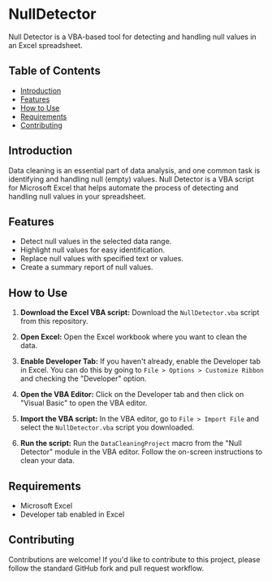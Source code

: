 # NullDetector

Null Detector is a VBA-based tool for detecting and handling null values in an Excel spreadsheet.

## Table of Contents

- [Introduction](#introduction)
- [Features](#features)
- [How to Use](#how-to-use)
- [Requirements](#requirements)
- [Contributing](#contributing)

## Introduction

Data cleaning is an essential part of data analysis, and one common task is identifying and handling null (empty) values. Null Detector is a VBA script for Microsoft Excel that helps automate the process of detecting and handling null values in your spreadsheet.

## Features

- Detect null values in the selected data range.
- Highlight null values for easy identification.
- Replace null values with specified text or values.
- Create a summary report of null values.

## How to Use

1. **Download the Excel VBA script:** Download the `NullDetector.vba` script from this repository.

2. **Open Excel:** Open the Excel workbook where you want to clean the data.

3. **Enable Developer Tab:** If you haven't already, enable the Developer tab in Excel. You can do this by going to `File > Options > Customize Ribbon` and checking the "Developer" option.

4. **Open the VBA Editor:** Click on the Developer tab and then click on "Visual Basic" to open the VBA editor.

5. **Import the VBA script:** In the VBA editor, go to `File > Import File` and select the `NullDetector.vba` script you downloaded.

6. **Run the script:** Run the `DataCleaningProject` macro from the "Null Detector" module in the VBA editor. Follow the on-screen instructions to clean your data.

## Requirements

- Microsoft Excel
- Developer tab enabled in Excel

## Contributing

Contributions are welcome! If you'd like to contribute to this project, please follow the standard GitHub fork and pull request workflow.


